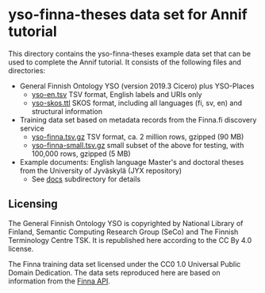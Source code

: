 # yso-finna-theses data set for Annif tutorial

This directory contains the yso-finna-theses example data set that can be
used to complete the Annif tutorial. It consists of the following files and
directories:

* General Finnish Ontology YSO (version 2019.3 Cicero) plus YSO-Places
  * [yso-en.tsv](yso-ysoplaces-cicero-en.tsv) TSV format, 
    English labels and URIs only
  * [yso-skos.ttl](yso-ysoplaces-cicero-skos.ttl) SKOS
    format, including all languages (fi, sv, en) and structural information
* Training data set based on metadata records from the Finna.fi discovery
  service
  * [yso-finna.tsv.gz](yso-cicero-finna-eng.tsv.gz) TSV format,
    ca. 2 million rows, gzipped (90 MB)
  * [yso-finna-small.tsv.gz](yso-cicero-finna-eng.tsv.gz) small
    subset of the above for testing, with 100,000 rows, gzipped (5 MB)
* Example documents: English language Master's and doctoral theses from the
  University of Jyväskylä (JYX repository)
  * See [docs](docs) subdirectory for details

## Licensing

The General Finnish Ontology YSO is copyrighted by National Library of
Finland, Semantic Computing Research Group (SeCo) and The Finnish
Terminology Centre TSK. It is republished here according to the CC By 4.0
license.

The Finna training data set licensed under the CC0 1.0 Universal Public
Domain Dedication. The data sets reproduced here are based on information
from the [Finna
API](https://www.kiwi.fi/pages/viewpage.action?pageId=53839221).
